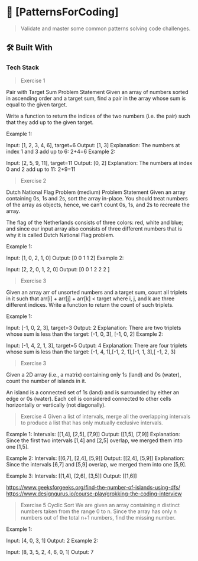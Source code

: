 <!-- PROJECT DESCRIPTION -->

# 📖 [PatternsForCoding] <a name="about-project"></a>

> Validate and master some common patterns solving code challenges.

## 🛠 Built With <a name="built-with"></a>

### Tech Stack <a name="tech-stack"></a>

> Exercise 1

Pair with Target Sum
Problem Statement
Given an array of numbers sorted in ascending order and a target sum, find a pair in the array whose sum is equal to the given target.

Write a function to return the indices of the two numbers (i.e. the pair) such that they add up to the given target.

Example 1:

Input: [1, 2, 3, 4, 6], target=6
Output: [1, 3]
Explanation: The numbers at index 1 and 3 add up to 6: 2+4=6
Example 2:

Input: [2, 5, 9, 11], target=11
Output: [0, 2]
Explanation: The numbers at index 0 and 2 add up to 11: 2+9=11

> Exercise 2

Dutch National Flag Problem (medium)
Problem Statement
Given an array containing 0s, 1s and 2s, sort the array in-place. You should treat numbers of the array as objects, 
hence, we can’t count 0s, 1s, and 2s to recreate the array.

The flag of the Netherlands consists of three colors: red, white and blue; and since our input array also 
consists of three different numbers that is why it is called Dutch National Flag problem.

Example 1:

Input: [1, 0, 2, 1, 0]
Output: [0 0 1 1 2]
Example 2:

Input: [2, 2, 0, 1, 2, 0]
Output: [0 0 1 2 2 2 ]

> Exercise 3

Given an array arr of unsorted numbers and a target sum, count all triplets in it such that arr[i] + arr[j] + arr[k] < target 
where i, j, and k are three different indices. Write a function to return the count of such triplets.

Example 1:

Input: [-1, 0, 2, 3], target=3 
Output: 2
Explanation: There are two triplets whose sum is less than the target: [-1, 0, 3], [-1, 0, 2]
Example 2:

Input: [-1, 4, 2, 1, 3], target=5 
Output: 4
Explanation: There are four triplets whose sum is less than the target: [-1, 4, 1],[-1, 2, 1],[-1, 1, 3],[ -1, 2, 3]

> Exercise 3

Given a 2D array (i.e., a matrix) containing only 1s (land) and 0s (water), count the number of islands in it.

An island is a connected set of 1s (land) and is surrounded by either an edge or 0s (water). 
Each cell is considered connected to other cells horizontally or vertically (not diagonally).

> Exercise 4
Given a list of intervals, merge all the overlapping intervals to produce a list that has only mutually exclusive intervals.

Example 1:
Intervals: [[1,4], [2,5], [7,9]]
Output: [[1,5], [7,9]]
Explanation: Since the first two intervals [1,4] and [2,5] overlap, we merged them into 
one [1,5].

Example 2:
Intervals: [[6,7], [2,4], [5,9]]
Output: [[2,4], [5,9]]
Explanation: Since the intervals [6,7] and [5,9] overlap, we merged them into one [5,9].

Example 3:
Intervals: [[1,4], [2,6], [3,5]]
Output: [[1,6]]

https://www.geeksforgeeks.org/find-the-number-of-islands-using-dfs/
https://www.designgurus.io/course-play/grokking-the-coding-interview

> Exercise 5 Cyclic Sort
We are given an array containing n distinct numbers taken from the range 0 to n. 
Since the array has only n numbers out of the total n+1 numbers, find the missing number.

Example 1:

Input: [4, 0, 3, 1]
Output: 2
Example 2:

Input: [8, 3, 5, 2, 4, 6, 0, 1]
Output: 7